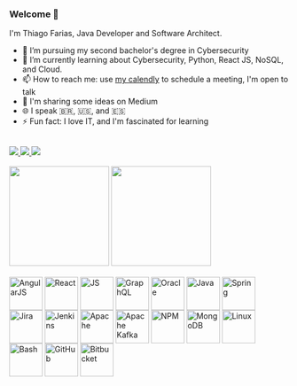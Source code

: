 ### Welcome 👋

I'm Thiago Farias, Java Developer and Software Architect.

- 🔭 I’m pursuing my second bachelor's degree in Cybersecurity
- 🌱 I’m currently learning about Cybersecurity, Python, React JS, NoSQL, and Cloud.
- 📫 How to reach me: use [my calendly](https://calendly.com/thiagomarsal) to schedule a meeting, I'm open to talk
- 💬 I'm sharing some ideas on Medium
- 🌐 I speak 🇧🇷, 🇺🇸, and 🇪🇸
- ⚡ Fun fact: I love IT, and I'm fascinated for learning

<div style="display: inline_block"><br>
  <a href="mailto:thiagomarsal.farias@gmail.com">
    <img src="https://img.shields.io/badge/Gmail-D14836?style=for-the-badge&logo=gmail&logoColor=white" />
  </a>
  <a href="https://www.linkedin.com/in/thiago-marsal-farias" target="blank">
    <img src="https://img.shields.io/badge/LinkedIn-0077B5?style=for-the-badge&logo=linkedin&logoColor=white" />
  </a>
  <a href="https://thiago-marsal.medium.com" target="blank">
    <img src="https://img.shields.io/badge/Medium-12100E?style=for-the-badge&logo=medium&logoColor=white" />
  </a>
</div>

<div style="display: inline_block"><br>
  <img height="180em" src="https://github-readme-stats.vercel.app/api?username=thiagomarsal&show_icons=true&theme=graywhite" />
  <img height="180em" src="https://github-readme-stats.vercel.app/api/top-langs/?username=thiagomarsal&layout=compact" />
</div>

<div style="display: inline-block"><br>
  <img align="center" alt="AngularJS" height="60" width="60" src="https://cdn.jsdelivr.net/gh/devicons/devicon/icons/angularjs/angularjs-original-wordmark.svg" />
  <img align="center" alt="React" height="60" width="60" src="https://cdn.jsdelivr.net/gh/devicons/devicon/icons/react/react-original-wordmark.svg" />
  <img align="center" alt="JS" height="60" width="60" src="https://cdn.jsdelivr.net/gh/devicons/devicon/icons/javascript/javascript-original.svg" />
  <img align="center" alt="GraphQL" height="60" width="60" src="https://cdn.jsdelivr.net/gh/devicons/devicon/icons/graphql/graphql-plain-wordmark.svg" />
  <img align="center" alt="Oracle" height="60" width="60" src="https://cdn.jsdelivr.net/gh/devicons/devicon/icons/oracle/oracle-original.svg" />
  <img align="center" alt="Java" height="60" width="60" src="https://cdn.jsdelivr.net/gh/devicons/devicon/icons/java/java-original-wordmark.svg" />
  <img align="center" alt="Spring" height="60" width="60" src="https://cdn.jsdelivr.net/gh/devicons/devicon/icons/spring/spring-original-wordmark.svg" />
  <img align="center" alt="Jira" height="60" width="60" src="https://cdn.jsdelivr.net/gh/devicons/devicon/icons/jira/jira-original-wordmark.svg" />
  <img align="center" alt="Jenkins" height="60" width="60" src="https://cdn.jsdelivr.net/gh/devicons/devicon/icons/jenkins/jenkins-original.svg" />
  <img align="center" alt="Apache" height="60" width="60" src="https://cdn.jsdelivr.net/gh/devicons/devicon/icons/apache/apache-original-wordmark.svg" />
  <img align="center" alt="Apache Kafka" height="60" width="60" src="https://cdn.jsdelivr.net/gh/devicons/devicon/icons/apachekafka/apachekafka-original-wordmark.svg" />
  <img align="center" alt="NPM" height="60" width="60" src="https://cdn.jsdelivr.net/gh/devicons/devicon/icons/npm/npm-original-wordmark.svg" />
  <img align="center" alt="MongoDB" height="60" width="60" src="https://cdn.jsdelivr.net/gh/devicons/devicon/icons/mongodb/mongodb-original-wordmark.svg" />
  <img align="center" alt="Linux" height="60" width="60" src="https://cdn.jsdelivr.net/gh/devicons/devicon/icons/linux/linux-original.svg" />
  <img align="center" alt="Bash" height="60" width="60" src="https://cdn.jsdelivr.net/gh/devicons/devicon/icons/bash/bash-original.svg" />
  <img align="center" alt="GitHub" height="60" width="60" src="https://cdn.jsdelivr.net/gh/devicons/devicon/icons/github/github-original-wordmark.svg" />
  <img align="center" alt="Bitbucket" height="60" width="60" src="https://cdn.jsdelivr.net/gh/devicons/devicon/icons/bitbucket/bitbucket-original-wordmark.svg" />
</div>
